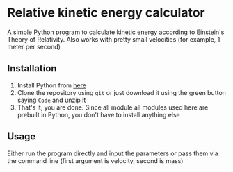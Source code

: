 # Relative kinetic energy calculator

A simple Python program to calculate kinetic energy according to Einstein's Theory of Relativity. Also works with pretty small velocities (for example, 1 meter per second)

## Installation

1) Install Python from [here](https://www.python.org/downloads/)
2) Clone the repository using `git` or just download it using the green button saying `Code` and unzip it
3) That's it, you are done. Since all module all modules used here are prebuilt in Python, you don't have to install anything else

## Usage

Either run the program directly and input the parameters or pass them via the command line (first argument is velocity, second is mass)
